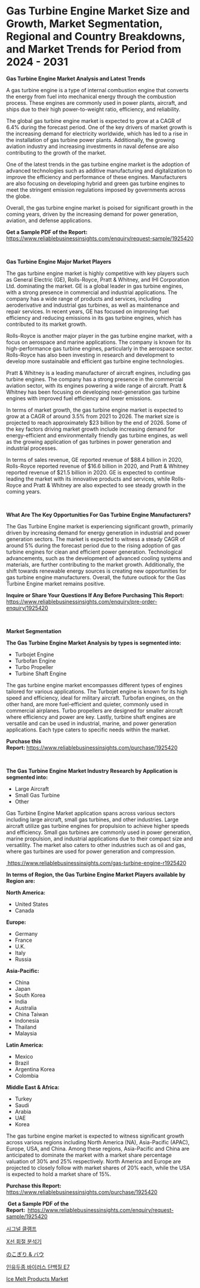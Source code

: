 <p><h1>Gas Turbine Engine Market Size and Growth, Market Segmentation, Regional and Country Breakdowns, and Market Trends for Period from 2024 -  2031</h1></p><p><strong>Gas Turbine Engine Market Analysis and Latest Trends</strong></p>
<p><p>A gas turbine engine is a type of internal combustion engine that converts the energy from fuel into mechanical energy through the combustion process. These engines are commonly used in power plants, aircraft, and ships due to their high power-to-weight ratio, efficiency, and reliability.</p><p>The global gas turbine engine market is expected to grow at a CAGR of 6.4% during the forecast period. One of the key drivers of market growth is the increasing demand for electricity worldwide, which has led to a rise in the installation of gas turbine power plants. Additionally, the growing aviation industry and increasing investments in naval defense are also contributing to the growth of the market.</p><p>One of the latest trends in the gas turbine engine market is the adoption of advanced technologies such as additive manufacturing and digitalization to improve the efficiency and performance of these engines. Manufacturers are also focusing on developing hybrid and green gas turbine engines to meet the stringent emission regulations imposed by governments across the globe.</p><p>Overall, the gas turbine engine market is poised for significant growth in the coming years, driven by the increasing demand for power generation, aviation, and defense applications.</p></p>
<p><strong>Get a Sample PDF of the Report:&nbsp;</strong> <a href="https://www.reliablebusinessinsights.com/enquiry/request-sample/1925420">https://www.reliablebusinessinsights.com/enquiry/request-sample/1925420</a></p>
<p>&nbsp;</p>
<p><strong>Gas Turbine Engine Major Market Players</strong></p>
<p><p>The gas turbine engine market is highly competitive with key players such as General Electric (GE), Rolls-Royce, Pratt & Whitney, and IHI Corporation Ltd. dominating the market. GE is a global leader in gas turbine engines, with a strong presence in commercial and industrial applications. The company has a wide range of products and services, including aeroderivative and industrial gas turbines, as well as maintenance and repair services. In recent years, GE has focused on improving fuel efficiency and reducing emissions in its gas turbine engines, which has contributed to its market growth.</p><p>Rolls-Royce is another major player in the gas turbine engine market, with a focus on aerospace and marine applications. The company is known for its high-performance gas turbine engines, particularly in the aerospace sector. Rolls-Royce has also been investing in research and development to develop more sustainable and efficient gas turbine engine technologies. </p><p>Pratt & Whitney is a leading manufacturer of aircraft engines, including gas turbine engines. The company has a strong presence in the commercial aviation sector, with its engines powering a wide range of aircraft. Pratt & Whitney has been focusing on developing next-generation gas turbine engines with improved fuel efficiency and lower emissions.</p><p>In terms of market growth, the gas turbine engine market is expected to grow at a CAGR of around 3.5% from 2021 to 2026. The market size is projected to reach approximately $23 billion by the end of 2026. Some of the key factors driving market growth include increasing demand for energy-efficient and environmentally friendly gas turbine engines, as well as the growing application of gas turbines in power generation and industrial processes.</p><p>In terms of sales revenue, GE reported revenue of $88.4 billion in 2020, Rolls-Royce reported revenue of $16.6 billion in 2020, and Pratt & Whitney reported revenue of $21.5 billion in 2020. GE is expected to continue leading the market with its innovative products and services, while Rolls-Royce and Pratt & Whitney are also expected to see steady growth in the coming years.</p></p>
<p>&nbsp;</p>
<p><strong>What Are The Key Opportunities For Gas Turbine Engine Manufacturers?</strong></p>
<p><p>The Gas Turbine Engine market is experiencing significant growth, primarily driven by increasing demand for energy generation in industrial and power generation sectors. The market is expected to witness a steady CAGR of around 5% during the forecast period due to the rising adoption of gas turbine engines for clean and efficient power generation. Technological advancements, such as the development of advanced cooling systems and materials, are further contributing to the market growth. Additionally, the shift towards renewable energy sources is creating new opportunities for gas turbine engine manufacturers. Overall, the future outlook for the Gas Turbine Engine market remains positive.</p></p>
<p><strong>Inquire or Share Your Questions If Any Before Purchasing This Report:</strong> <a href="https://www.reliablebusinessinsights.com/enquiry/pre-order-enquiry/1925420">https://www.reliablebusinessinsights.com/enquiry/pre-order-enquiry/1925420</a></p>
<p>&nbsp;</p>
<p><strong>Market Segmentation</strong></p>
<p><strong>The Gas Turbine Engine Market Analysis by types is segmented into:</strong></p>
<p><ul><li>Turbojet Engine</li><li>Turbofan Engine</li><li>Turbo Propeller</li><li>Turbine Shaft Engine</li></ul></p>
<p><p>The gas turbine engine market encompasses different types of engines tailored for various applications. The Turbojet engine is known for its high speed and efficiency, ideal for military aircraft. Turbofan engines, on the other hand, are more fuel-efficient and quieter, commonly used in commercial airplanes. Turbo propellers are designed for smaller aircraft where efficiency and power are key. Lastly, turbine shaft engines are versatile and can be used in industrial, marine, and power generation applications. Each type caters to specific needs within the market.</p></p>
<p><strong>Purchase this Report:&nbsp;</strong><a href="https://www.reliablebusinessinsights.com/purchase/1925420">https://www.reliablebusinessinsights.com/purchase/1925420</a></p>
<p>&nbsp;</p>
<p><strong>The Gas Turbine Engine Market Industry Research by Application is segmented into:</strong></p>
<p><ul><li>Large Aircraft</li><li>Small Gas Turbine</li><li>Other</li></ul></p>
<p><p>Gas Turbine Engine Market application spans across various sectors including large aircraft, small gas turbines, and other industries. Large aircraft utilize gas turbine engines for propulsion to achieve higher speeds and efficiency. Small gas turbines are commonly used in power generation, marine propulsion, and industrial applications due to their compact size and versatility. The market also caters to other industries such as oil and gas, where gas turbines are used for power generation and compression.</p></p>
<p><a href="https://www.reliablebusinessinsights.com/gas-turbine-engine-r1925420">&nbsp;https://www.reliablebusinessinsights.com/gas-turbine-engine-r1925420</a></p>
<p><strong>In terms of Region, the Gas Turbine Engine Market Players available by Region are:</strong></p>
<p>
    <p> <strong> North America: </strong>
        <ul>
            <li>United States</li>
            <li>Canada</li>
        </ul>
        </p> 
    <p> <strong> Europe: </strong>
        <ul>
            <li>Germany</li>
            <li>France</li>
            <li>U.K.</li>
            <li>Italy</li>
            <li>Russia</li>
        </ul>
        </p> 
    <p> <strong> Asia-Pacific: </strong>
        <ul>
            <li>China</li>
            <li>Japan</li>
            <li>South Korea</li>
            <li>India</li>
            <li>Australia</li>
            <li>China Taiwan</li>
            <li>Indonesia</li>
            <li>Thailand</li>
            <li>Malaysia</li>
        </ul>
        </p> 
    <p> <strong> Latin America: </strong>
        <ul>
            <li>Mexico</li>
            <li>Brazil</li>
            <li>Argentina Korea</li>
            <li>Colombia</li>
        </ul>
        </p> 
    <p> <strong> Middle East & Africa: </strong>
        <ul>
            <li>Turkey</li>
            <li>Saudi</li>
            <li>Arabia</li>
            <li>UAE</li>
            <li>Korea</li>
        </ul>
    </p>
    </p>
<p><p>The gas turbine engine market is expected to witness significant growth across various regions including North America (NA), Asia-Pacific (APAC), Europe, USA, and China. Among these regions, Asia-Pacific and China are anticipated to dominate the market with a market share percentage valuation of 30% and 25% respectively. North America and Europe are projected to closely follow with market shares of 20% each, while the USA is expected to hold a market share of 15%.</p></p>
<p><strong>Purchase this Report: </strong><a href="https://www.reliablebusinessinsights.com/purchase/1925420">https://www.reliablebusinessinsights.com/purchase/1925420</a></p>
<p>&nbsp;<strong>Get a Sample PDF of the Report:&nbsp;&nbsp;</strong><a href="https://www.reliablebusinessinsights.com/enquiry/request-sample/1925420">https://www.reliablebusinessinsights.com/enquiry/request-sample/1925420</a></p>
<p><strong></strong></p>
<p><p><a href="https://github.com/shade463/Market-Research-Report-List-1/blob/main/5839133125015.md">시그널 클램프</a></p><p><a href="https://medium.com/@kimwiegand/x-%EC%84%A0-%ED%9A%8C%EC%A0%88-%EB%B6%84%EC%84%9D%EA%B8%B0-%EC%82%B0%EC%97%85%EC%97%90-%EB%8C%80%ED%95%9C-%ED%86%B5%EC%B0%B0-%EC%8B%9C%EC%9E%A5-%EC%9E%AC%EC%A0%95-%EC%83%81%ED%83%9C-%EC%8B%9C%EC%9E%A5-%EA%B7%9C%EB%AA%A8-%EB%B0%8F-2031%EB%85%84%EA%B9%8C%EC%A7%80%EC%9D%98-%EC%88%98%EC%9D%B5-%EB%B6%84%EC%84%9D-2be334e60fa5">X선 회절 분석기</a></p><p><a href="https://github.com/qwpelcjko9242629/Market-Research-Report-List-2/blob/main/6746707115871.md">のこぎり & バウ</a></p><p><a href="https://medium.com/@earleciamcneil2024/%EC%9D%B8%EA%B0%84-%EC%9C%A0%EB%91%90%EC%A2%85-%EB%B0%94%EC%9D%B4%EB%9F%AC%EC%8A%A4-%EB%8B%A8%EB%B0%B1%EC%A7%88-e7-%EC%8B%9C%EC%9E%A5-%EC%A0%90%EC%9C%A0%EC%9C%A8-%EB%B0%8F-%EC%83%88%EB%A1%9C%EC%9A%B4-%ED%8A%B8%EB%A0%8C%EB%93%9C-%EB%B6%84%EC%84%9D-%EC%9C%A0%ED%98%95-%EC%9D%91%EC%9A%A9-%EC%B5%9C%EC%A2%85-%EC%82%AC%EC%9A%A9-%EB%B0%8F-2024%EB%85%84%EB%B6%80%ED%84%B0-2031%EB%85%84%EA%B9%8C%EC%A7%80%EC%9D%98-%EA%B8%B0%EA%B0%84%EC%97%90-%EB%8C%80%ED%95%9C-%EC%98%88%EC%B8%A1%EC%9D%84-%ED%86%B5%ED%95%B4-abb55f2d9d3a">인유두종 바이러스 단백질 E7</a></p><p><a href="https://github.com/YashRP12/Market-Research-Report-List-5/blob/main/ice-melt-products-market.md">Ice Melt Products Market</a></p></p>